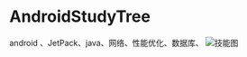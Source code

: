 # AndroidStudyTree
android 、JetPack、java、网络、性能优化、数据库、
![技能图](https://github.com/YISHUIH/AndroidStudyTree/blob/master/01627cd9-c25d-4227-b3d2-668097f5f752.png)
